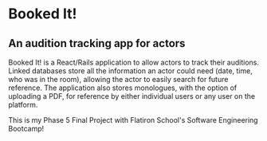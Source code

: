 # Booked It!
## An audition tracking app for actors

Booked It! is a React/Rails application to allow actors to track their auditions. Linked databases store all the information an actor could need (date, time, who was in the room), allowing the actor to easily search for future reference. The application also stores monologues, with the option of uploading a PDF, for reference by either individual users or any user on the platform.

This is my Phase 5 Final Project with Flatiron School's Software Engineering Bootcamp!